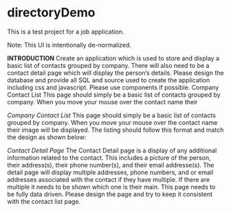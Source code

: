 # directoryDemo
This is a test project for a job application.

Note: This UI is intentionally de-normalized.

**INTRODUCTION**
Create an application which is used to store and display a basic list of contacts grouped by company. There will also need to be a contact detail page which will display the person’s details. Please design the database and provide all SQL and source used to create the application including css and javascript. Please use components if possible.
Company Contact List
This page should simply be a basic list of contacts grouped by company. When you move your mouse over the contact name their


*Company Contact List*
This page should simply be a basic list of contacts grouped by company. When you move your mouse over the contact name their image will be displayed. The listing should follow this format and match the design as shown below:

*Contact Detail Page*
The Contact Detail page is a display of any additional information related to the contact. This includes a picture of the person, their address(s), their phone number(s), and their email addresse(s). The detail page will display multiple addresses, phone numbers, and or email addresses associated with the contact if they have multiple. If there are multiple it needs to be shown which one is their main.
This page needs to be fully data driven. Please design the page and try to keep it consistent with the contact list page.
